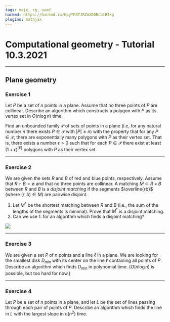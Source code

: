 ```yaml
---
tags: vaje, rg, uvod
hackmd: https://hackmd.io/KpyYM3TJRZmXD0Rcb1BIkg
plugins: mathjax
---
```

# Computational geometry - Tutorial 10.3.2021

---

## Plane geometry

### Exercise 1

Let $P$ be a set of $n$ points in a plane. Assume that no three points of $P$ are collinear. Describe an algorithm which constructs a polygon with $P$ as its vertex set in $O(n \log n)$ time.

Find an unbounded family $\mathcal{P}$ of sets of points in a plane (i.e, for any natural number $n$ there exists $P \in \mathcal{P}$ with $\vert P \vert \ge n$) with the property that for any $P \in \mathcal{P}$, there are exponentially many polygons with $P$ as their vertex set. That is, there exists a number $\epsilon > 0$ such that for each $P \in \mathcal{P}$ there exist at least $(1 + \epsilon)^{\vert P \vert}$ polygons with $P$ as their vertex set.

---

### Exercise 2

We are given the sets $R$ and $B$ of red and blue points, respectively. Assume that $R \cap B = \emptyset$ and that no three points are collinear. A matching $M \subset R \times B$ between $R$ and $B$ is a *disjoint matching* if the segments $\overline{rb}$ (where $(r, b) \in M$) are pairwise disjoint.

1. Let $M^{*}$ be the shortest matching between $R$ and $B$ (i.e., the sum of the lengths of the segments is minimal). Prove that $M^{*}$ is a disjoint matching.
2. Can we use 1. for an algorithm which finds a disjoint matching?

![](https://jaanos.github.io/computational-geometry/notes/2021/2021-03-10/disjoint-matching.png)

---

### Exercise 3

We are given a set $P$ of $n$ points and a line $\ell$ in a plane. We are looking for the smallest disk ${D_{\min}}$ with its center on the line $\ell$ containing all points of $P$. Describe an algorithm which finds ${D_{\min}}$ in polynomial time. ($O(n \log n)$ is possible, but too hard for now.)

---

### Exercise 4

Let $P$ be a set of $n$ points in a plane, and let $L$ be the set of lines passing through each pair of points of $P$. Describe an algorithm which finds the line in $L$ with the largest slope in $o(n^2)$ time.
